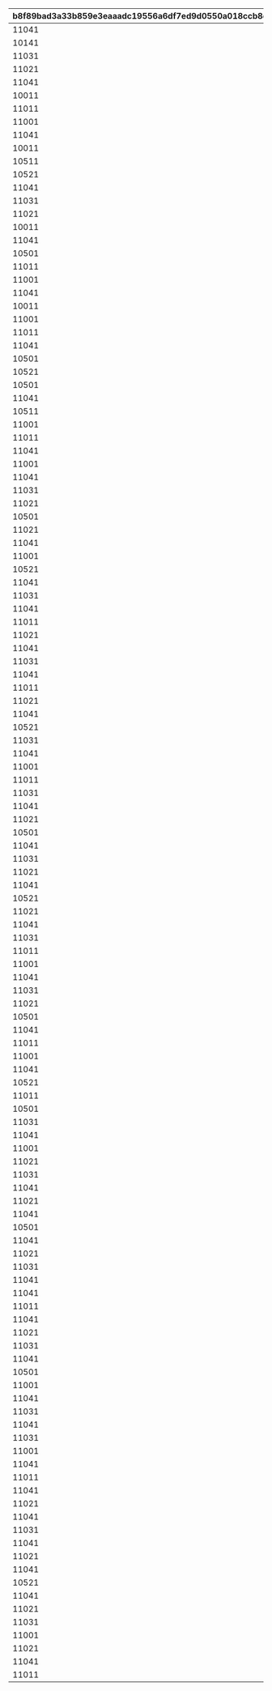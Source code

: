 |b8f89bad3a33b859e3eaaadc19556a6df7ed9d0550a018ccb8d9796d7b6bed2d|4d8a9a4d96ec595ab1d2fde1f5a046cd20c7f4eb5f0e34e0b64e56f4725f3f20|3f9864d480724782f89479a72120547668a90bbc6b3ea9c5e1606d4f89b1eed4|3b46ffeb57a3716f371e19bb2a5db7a09101ead6ea47cd6a96a93281058a9ce5|694704d64a2cc078d23f30d7804ad816508440e39b56249c7d80f6a282ac9256|1ede1bc723d76a92c187813c49469b85d356073ecd2dd909b2bfa47d292a1c76|9f68eac91b3e22be733a8b3dc655fb955c282765b43fc066ab4a47b51149e151|5b2ed8cc71bbd6dd5418e018994ccfdd04c53364c4e7954fd397c85d2690996d|191083389df40be76141f90c240db8961d74974c3cb7039dc6257a3d5f31891e|ecd0aa2c0aac656c9950c31ee67aa79211bb7b0d4895f582992dbef1bf176b74|88cc4c3082a98105c707fadb03a46cf638d64685ab875dda863b2015dc1fa135|08e99d41228281f9bf75214d0d19d8cf73904bb011e0ae714555a9c733ad5f75|
| --- | --- | --- | --- | --- | --- | --- | --- | --- | --- | --- | --- |
|11041|2|4|0|1|104|0|0|101|0|1|0|
|10141|3|2|0|2|14|0|0|201|0|2|1|
|11031|2|2|0|3|103|0|0|301|0|3|2|
|11021|1|1|0|4|102|0|0|401|0|4|3|
|11041|2|4|0|5|104|0|0|501|0|5|4|
|10011|3|1|0|6|1|0|0|601|0|6|5|
|11011|4|3|0|7|101|0|0|701|0|7|6|
|11001|3|1|0|8|100|0|0|801|0|8|7|
|11041|2|4|0|9|104|0|0|901|0|9|8|
|10011|3|2|0|10|1|0|0|1001|0|10|9|
|10511|4|1|0|11|51|0|0|1101|0|11|10|
|10521|3|2|0|12|52|0|0|1201|0|12|11|
|11041|2|4|0|13|104|0|0|1301|0|13|12|
|11031|1|1|0|14|103|0|0|1401|0|14|13|
|11021|2|1|0|15|102|0|0|1501|0|15|14|
|10011|3|1|0|16|1|0|0|1601|0|16|15|
|11041|2|4|0|17|104|0|0|1701|0|17|16|
|10501|3|2|0|18|50|0|0|1801|0|18|17|
|11011|4|3|0|19|101|0|0|1901|0|19|18|
|11001|3|2|0|20|100|0|0|2001|0|20|19|
|11041|2|4|0|21|104|0|0|2101|0|21|20|
|10011|1|3|0|22|1|0|0|2201|0|22|21|
|11001|3|2|0|23|100|0|0|2301|0|23|22|
|11011|2|2|0|24|101|0|0|2401|0|24|23|
|11041|3|4|0|25|104|0|0|2501|0|25|24|
|10501|4|3|0|26|50|0|0|2601|0|26|25|
|10521|3|3|0|27|52|0|0|2701|0|27|26|
|10501|1|1|0|28|50|0|0|2801|0|28|27|
|11041|2|4|0|29|104|0|0|2901|0|29|28|
|10511|1|3|0|30|51|0|0|3001|0|30|29|
|11001|2|2|0|31|100|0|0|3101|0|31|30|
|11011|3|1|0|32|101|0|0|3201|0|32|31|
|11041|4|4|0|33|104|0|0|3301|0|33|32|
|11001|3|3|0|34|100|0|0|3401|0|34|33|
|11041|2|4|0|35|104|0|0|3501|0|35|34|
|11031|3|2|0|36|103|0|0|3601|0|36|35|
|11021|2|1|0|37|102|0|0|3701|0|37|36|
|10501|1|2|0|38|50|0|0|3801|0|38|37|
|11021|3|3|0|39|102|0|0|3901|0|39|38|
|11041|4|4|0|40|104|0|0|4001|0|40|39|
|11001|3|1|0|41|100|0|0|4101|0|41|40|
|10521|2|3|0|42|52|0|0|4201|0|42|41|
|11041|1|4|0|43|104|0|0|4301|0|43|42|
|11031|2|1|0|44|103|0|0|4401|0|44|43|
|11041|1|4|0|45|104|0|0|4501|0|45|44|
|11011|3|3|0|46|101|0|0|4601|0|46|45|
|11021|4|1|0|47|102|0|0|4701|0|47|46|
|11041|2|4|0|48|104|0|0|4801|0|48|47|
|11031|3|2|0|49|103|0|0|4901|0|49|48|
|11041|2|4|0|50|104|0|0|5001|0|50|49|
|11011|1|2|0|51|101|0|0|5101|0|51|50|
|11021|2|3|0|52|102|0|0|5201|0|52|51|
|11041|3|4|0|53|104|0|0|5301|0|53|52|
|10521|4|1|0|54|52|0|0|5401|0|54|53|
|11031|3|3|0|55|103|0|0|5501|0|55|54|
|11041|4|4|0|56|104|0|0|5601|0|56|55|
|11001|2|1|0|57|100|0|0|5701|0|57|56|
|11011|3|3|0|58|101|0|0|5801|0|58|57|
|11031|4|2|0|59|103|0|0|5901|0|59|58|
|11041|3|4|0|60|104|0|0|6001|0|60|59|
|11021|1|1|0|61|102|0|0|6101|0|61|60|
|10501|2|3|0|62|50|0|0|6201|0|62|61|
|11041|1|4|0|63|104|0|0|6301|0|63|62|
|11031|2|2|0|64|103|0|0|6401|0|64|63|
|11021|3|1|0|65|102|0|0|6501|0|65|64|
|11041|2|4|0|66|104|0|0|6601|0|66|65|
|10521|3|1|0|67|52|0|0|6701|0|67|66|
|11021|2|2|0|68|102|0|0|6801|0|68|67|
|11041|4|4|0|69|104|0|0|6901|0|69|68|
|11031|3|2|0|70|103|0|0|7001|0|70|69|
|11011|2|3|0|71|101|0|0|7101|0|71|70|
|11001|3|2|0|72|100|0|0|7201|0|72|71|
|11041|1|4|0|73|104|0|0|7301|0|73|72|
|11031|1|1|0|74|103|0|0|7401|0|74|73|
|11021|3|3|0|75|102|0|0|7501|0|75|74|
|10501|4|1|0|76|50|0|0|7601|0|76|75|
|11041|3|4|0|77|104|0|0|7701|0|77|76|
|11011|2|2|0|78|101|0|0|7801|0|78|77|
|11001|3|3|0|79|100|0|0|7901|0|79|78|
|11041|2|4|0|80|104|0|0|8001|0|80|79|
|10521|1|3|0|81|52|0|0|8101|0|81|80|
|11011|2|1|0|82|101|0|0|8201|0|82|81|
|10501|4|3|0|83|50|0|0|8301|0|83|82|
|11031|3|1|0|84|103|0|0|8401|0|84|83|
|11041|2|4|0|85|104|0|0|8501|0|85|84|
|11001|3|2|0|86|100|0|0|8601|0|86|85|
|11021|2|2|0|87|102|0|0|8701|0|87|86|
|11031|1|2|0|88|103|0|0|8801|0|88|87|
|11041|3|4|0|89|104|0|0|8901|0|89|88|
|11021|2|1|0|90|102|0|0|9001|0|90|89|
|11041|3|4|0|91|104|0|0|9101|0|91|90|
|10501|4|3|0|92|50|0|0|9201|0|92|91|
|11041|3|4|0|93|104|0|0|9301|0|93|92|
|11021|2|1|0|94|102|0|0|9401|0|94|93|
|11031|2|2|0|95|103|0|0|9501|0|95|94|
|11041|3|4|0|96|104|0|0|9601|0|96|95|
|11041|2|4|0|97|104|0|0|9701|0|97|96|
|11011|2|2|0|98|101|0|0|9801|0|98|97|
|11041|3|4|0|99|104|0|0|9901|0|99|98|
|11021|1|1|0|100|102|0|0|10001|0|100|99|
|11031|3|3|0|101|103|0|0|10101|0|101|100|
|11041|4|4|0|102|104|0|0|10201|0|102|101|
|10501|2|3|0|103|50|0|0|10301|0|103|102|
|11001|3|1|0|104|100|0|0|10401|0|104|103|
|11041|4|4|0|105|104|0|0|10501|0|105|104|
|11031|2|2|0|106|103|0|0|10601|0|106|105|
|11041|1|4|0|107|104|0|0|10701|0|107|106|
|11031|3|2|0|108|103|0|0|10801|0|108|107|
|11001|3|3|0|109|100|0|0|10901|0|109|108|
|11041|1|4|0|110|104|0|0|11001|0|110|109|
|11011|2|3|0|111|101|0|0|11101|0|111|110|
|11041|4|4|0|112|104|0|0|11201|0|112|111|
|11021|3|1|0|113|102|0|0|11301|0|113|112|
|11041|2|4|0|114|104|0|0|11401|0|114|113|
|11031|4|2|0|115|103|0|0|11501|0|115|114|
|11041|3|4|0|116|104|0|0|11601|0|116|115|
|11021|2|2|0|117|102|0|0|11701|0|117|116|
|11041|2|4|0|118|104|0|0|11801|0|118|117|
|10521|1|3|0|119|52|0|0|11901|0|119|118|
|11041|3|4|0|120|104|0|0|12001|0|120|119|
|11021|3|1|0|121|102|0|0|12101|0|121|120|
|11031|4|3|0|122|103|0|0|12201|0|122|121|
|11001|2|2|0|123|100|0|0|12301|0|123|122|
|11021|1|1|0|124|102|0|0|12401|0|124|123|
|11041|3|4|0|125|104|0|0|12501|0|125|124|
|11011|2|2|0|126|101|0|0|12601|0|126|125|
